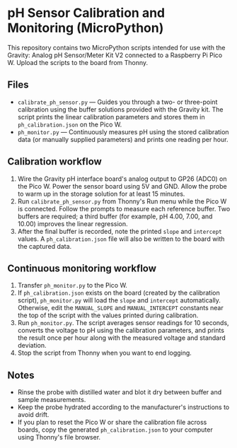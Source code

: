 # pH Sensor Calibration and Monitoring (MicroPython)

This repository contains two MicroPython scripts intended for use with the
Gravity: Analog pH Sensor/Meter Kit V2 connected to a Raspberry Pi Pico W.
Upload the scripts to the board from Thonny.

## Files

- `calibrate_ph_sensor.py` — Guides you through a two- or three-point
  calibration using the buffer solutions provided with the Gravity kit. The
  script prints the linear calibration parameters and stores them in
  `ph_calibration.json` on the Pico W.
- `ph_monitor.py` — Continuously measures pH using the stored calibration data
  (or manually supplied parameters) and prints one reading per hour.

## Calibration workflow

1. Wire the Gravity pH interface board's analog output to GP26 (ADC0) on the
   Pico W. Power the sensor board using 5V and GND. Allow the probe to warm up
   in the storage solution for at least 15 minutes.
2. Run `calibrate_ph_sensor.py` from Thonny's Run menu while the Pico W is
   connected. Follow the prompts to measure each reference buffer. Two buffers
   are required; a third buffer (for example, pH 4.00, 7.00, and 10.00) improves
   the linear regression.
3. After the final buffer is recorded, note the printed `slope` and `intercept`
   values. A `ph_calibration.json` file will also be written to the board with
   the captured data.

## Continuous monitoring workflow

1. Transfer `ph_monitor.py` to the Pico W.
2. If `ph_calibration.json` exists on the board (created by the calibration
   script), `ph_monitor.py` will load the `slope` and `intercept` automatically.
   Otherwise, edit the `MANUAL_SLOPE` and `MANUAL_INTERCEPT` constants near the
   top of the script with the values printed during calibration.
3. Run `ph_monitor.py`. The script averages sensor readings for 10 seconds,
   converts the voltage to pH using the calibration parameters, and prints the
   result once per hour along with the measured voltage and standard deviation.
4. Stop the script from Thonny when you want to end logging.

## Notes

- Rinse the probe with distilled water and blot it dry between buffer and sample
  measurements.
- Keep the probe hydrated according to the manufacturer's instructions to avoid
  drift.
- If you plan to reset the Pico W or share the calibration file across boards,
  copy the generated `ph_calibration.json` to your computer using Thonny's file
  browser.
